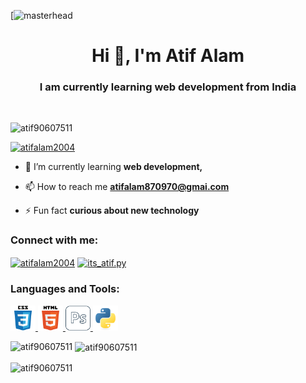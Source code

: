 [![masterhead](https://1.bp.blogspot.com/-7A4WynwLsMw/XbBpCXG8fHI/AAAAAAAAMt4/uOa1bpLskYgrwGbllhSu2SDj_Mig8SXJQCLcBGAsYHQ/s1600/2000_600px.gif)
<h1 align="center">Hi 👋, I'm Atif Alam</h1>
<h3 align="center">I am currently learning web development from India</h3>
<img align"right" alt"coding" width"400" src"https://cdn.dribbble.com/users/1162077/screenshots/3848914/programmer.gif">

<p align="left"> <img src="https://komarev.com/ghpvc/?username=atif90607511&label=Profile%20views&color=0e75b6&style=flat" alt="atif90607511" /> </p>

<p align="left"> <a href="https://twitter.com/atifalam2004" target="blank"><img src="https://img.shields.io/twitter/follow/atifala43692255?logo=twitter&style=for-the-badge" alt="atifalam2004" /></a> </p>

- 🌱 I’m currently learning **web development,**

- 📫 How to reach me **atifalam870970@gmai.com**

- ⚡ Fun fact **curious about new technology**

<h3 align="left">Connect with me:</h3>
<p align="left">
<a href="https://twitter.com/atifalam2004" target="blank"><img align="center" src="https://raw.githubusercontent.com/rahuldkjain/github-profile-readme-generator/master/src/images/icons/Social/twitter.svg" alt="atifalam2004" height="30" width="40" /></a>
<a href="https://instagram.com/atif.py" target="blank"><img align="center" src="https://raw.githubusercontent.com/rahuldkjain/github-profile-readme-generator/master/src/images/icons/Social/instagram.svg" alt="its_atif.py" height="30" width="40" /></a>
</p>

<h3 align="left">Languages and Tools:</h3>
<p align="left"> <a href="https://www.w3schools.com/css/" target="_blank" rel="noreferrer"> <img src="https://raw.githubusercontent.com/devicons/devicon/master/icons/css3/css3-original-wordmark.svg" alt="css3" width="40" height="40"/> </a> <a href="https://www.w3.org/html/" target="_blank" rel="noreferrer"> <img src="https://raw.githubusercontent.com/devicons/devicon/master/icons/html5/html5-original-wordmark.svg" alt="html5" width="40" height="40"/> </a> <a href="https://www.photoshop.com/en" target="_blank" rel="noreferrer"> <img src="https://raw.githubusercontent.com/devicons/devicon/master/icons/photoshop/photoshop-line.svg" alt="photoshop" width="40" height="40"/> </a> <a href="https://www.python.org" target="_blank" rel="noreferrer"> <img src="https://raw.githubusercontent.com/devicons/devicon/master/icons/python/python-original.svg" alt="python" width="40" height="40"/> </a> </p>

<p><img align="left" src="https://github-readme-stats.vercel.app/api/top-langs?username=atif90607511&show_icons=true&locale=en&layout=compact" alt="atif90607511" /></p>

<p>&nbsp;<img align="center" src="https://github-readme-stats.vercel.app/api?username=atif90607511&show_icons=true&locale=en" alt="atif90607511" /></p>

<p><img align="center" src="https://github-readme-streak-stats.herokuapp.com/?user=atif90607511&" alt="atif90607511" /></p>
